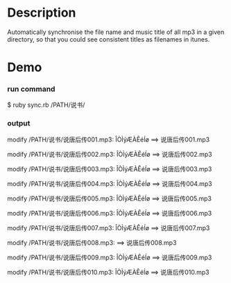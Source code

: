 # Description
Automatically synchronise the file name and music title of all mp3 in a given directory, 
so that you could see consistent titles as filenames in itunes.

# Demo
### run command
$ ruby sync.rb /PATH/说书/

### output
modify /PATH/说书/说唐后传001.mp3:  ÎÒÌýÆÀÊéÍø ==> 说唐后传001.mp3

modify /PATH/说书/说唐后传002.mp3:  ÎÒÌýÆÀÊéÍø ==> 说唐后传002.mp3

modify /PATH/说书/说唐后传003.mp3:  ÎÒÌýÆÀÊéÍø ==> 说唐后传003.mp3

modify /PATH/说书/说唐后传004.mp3:  ÎÒÌýÆÀÊéÍø ==> 说唐后传004.mp3

modify /PATH/说书/说唐后传005.mp3:  ÎÒÌýÆÀÊéÍø ==> 说唐后传005.mp3

modify /PATH/说书/说唐后传006.mp3:  ÎÒÌýÆÀÊéÍø ==> 说唐后传006.mp3

modify /PATH/说书/说唐后传007.mp3:  ÎÒÌýÆÀÊéÍø ==> 说唐后传007.mp3

modify /PATH/说书/说唐后传008.mp3:  ==> 说唐后传008.mp3

modify /PATH/说书/说唐后传009.mp3:  ÎÒÌýÆÀÊéÍø ==> 说唐后传009.mp3

modify /PATH/说书/说唐后传010.mp3:  ÎÒÌýÆÀÊéÍø ==> 说唐后传010.mp3

